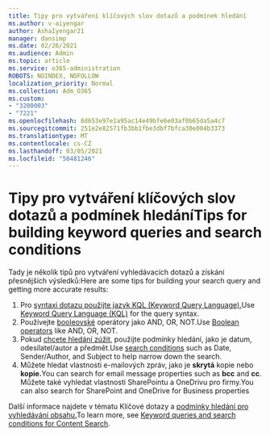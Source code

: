 ```yaml
---
title: Tipy pro vytváření klíčových slov dotazů a podmínek hledání
ms.author: v-aiyengar
author: AshaIyengar21
manager: dansimp
ms.date: 02/26/2021
ms.audience: Admin
ms.topic: article
ms.service: o365-administration
ROBOTS: NOINDEX, NOFOLLOW
localization_priority: Normal
ms.collection: Adm_O365
ms.custom:
- "3200003"
- "7221"
ms.openlocfilehash: 8d653e97e1a95ac14e49bfe6e03af0b65da5a4c7
ms.sourcegitcommit: 251e2e82571fb3bb1fbe3dbf7bfca30e004b3373
ms.translationtype: MT
ms.contentlocale: cs-CZ
ms.lasthandoff: 03/05/2021
ms.locfileid: "50481246"
---
```

# <a name="tips-for-building-keyword-queries-and-search-conditions"></a><span data-ttu-id="304fb-102">Tipy pro vytváření klíčových slov dotazů a podmínek hledání</span><span class="sxs-lookup"><span data-stu-id="304fb-102">Tips for building keyword queries and search conditions</span></span>

<span data-ttu-id="304fb-103">Tady je několik tipů pro vytváření vyhledávacích dotazů a získání přesnějších výsledků:</span><span class="sxs-lookup"><span data-stu-id="304fb-103">Here are some tips for building your search query and getting more accurate results:</span></span>

1. <span data-ttu-id="304fb-104">Pro [syntaxi dotazu použijte jazyk KQL (Keyword Query Language).](https://go.microsoft.com/fwlink/?linkid=2101591)</span><span class="sxs-lookup"><span data-stu-id="304fb-104">Use [Keyword Query Language (KQL)](https://go.microsoft.com/fwlink/?linkid=2101591) for the query syntax.</span></span>
1. <span data-ttu-id="304fb-105">Používejte [booleovské](https://go.microsoft.com/fwlink/?linkid=2101592) operátory jako AND, OR, NOT.</span><span class="sxs-lookup"><span data-stu-id="304fb-105">Use [Boolean operators](https://go.microsoft.com/fwlink/?linkid=2101592) like AND, OR, NOT.</span></span>
1. <span data-ttu-id="304fb-106">Pokud [chcete hledání zúžit,](https://go.microsoft.com/fwlink/?linkid=2102410) použijte podmínky hledání, jako je datum, odesílatel/autor a předmět.</span><span class="sxs-lookup"><span data-stu-id="304fb-106">Use [search conditions](https://go.microsoft.com/fwlink/?linkid=2102410) such as Date, Sender/Author, and Subject to help narrow down the search.</span></span>
1. <span data-ttu-id="304fb-107">Můžete hledat vlastnosti e-mailových zpráv, jako je **skrytá** kopie nebo **kopie.**</span><span class="sxs-lookup"><span data-stu-id="304fb-107">You can search for email message properties such as **bcc** and **cc**.</span></span> <span data-ttu-id="304fb-108">Můžete také vyhledat vlastnosti SharePointu a OneDrivu pro firmy.</span><span class="sxs-lookup"><span data-stu-id="304fb-108">You can also search for SharePoint and OneDrive for Business properties</span></span>

<span data-ttu-id="304fb-109">Další informace najdete v tématu Klíčové dotazy a [podmínky hledání pro vyhledávání obsahu.](https://go.microsoft.com/fwlink/?linkid=2102411)</span><span class="sxs-lookup"><span data-stu-id="304fb-109">To learn more, see [Keyword queries and search conditions for Content Search](https://go.microsoft.com/fwlink/?linkid=2102411).</span></span>

